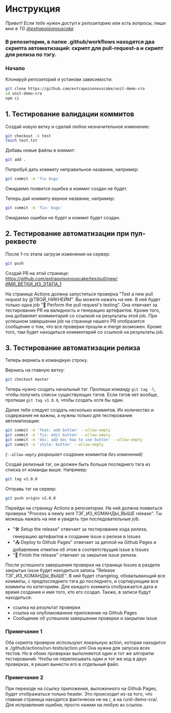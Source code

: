# Инструкция

*Привет! Если тебе нужен доступ к репозиторию или есть вопросы, пиши мне в TG [@extrapoisonouscake](https://t.me/extrapoisonouscake)*

### В репозитории, в папке .github/workflows находятся два скрипта автоматизаций: скрипт для pull-request-а и скрипт для релиза по тэгу.

### Начало
Клонируй репозиторий и установи зависимости:
```bash
git clone https://github.com/extrapoisonouscake/unit-demo-cra
cd unit-demo-cra
npm ci
```


## 1. Тестирование валидации коммитов
Создай новую ветку и сделай любое незначительное изменение:
```bash
git checkout -b test
touch test.txt
```

Добавь новые файлы в коммит:
```bash
git add .
```

Попробуй дать коммиту неправильное название, например:
```bash
git commit -m 'fix bugs'
```
Ожидаемо появится ошибка и коммит создан не будет.

Теперь дай коммиту верное название, например:
```bash
git commit -m 'fix: bugs'
```
Ожидаемо ошибки не будет и коммит будет создан.

## 2. Тестирование автоматизации при пул-реквесте

После 1-го этапа загрузи изменения на сервер:
```bash
git push
```

Создай PR на этой странице: https://github.com/extrapoisonouscake/tes/pull/new/ИМЯ_ВЕТКИ_ИЗ_ЭТАПА_1

На странице Actions должна запуститься проверка "Test a new pull request by @ТВОЙ_НИКНЕЙМ". Вы можете нажать на нее.
В ней будет только одна job "🧪 Perform the pull request's testing". Она отвечает за тестирование PR на валидность и генерацию артефактов. Кроме того, она добавляет комментарий со ссылкой на результаты этой job.
При успешном завершении job на странице нашего PR отобразится сообщение о том, что все проверки прошли и merge возможен. Кроме того, там будет находиться комментарий со ссылкой на результаты job.


## 3. Тестирование автоматизации релиза

Теперь вернись в командную строку.

Вернись на главную ветку:
```bash
git checkout master
```

Теперь нужно создать начальный тэг.
Пропиши команду `git tag -l`, чтобы получить список существующих тэгов. Если тэгов нет вообще, пропиши `git tag v1.0.0`, чтобы создать хотя бы один.

Далее тебе следует создать несколько коммитов. Их количество и содержание не важны, а нужны только для тестирования автоматизации:
```bash
git commit -m 'feat: add button' --allow-empty
git commit -m 'fix: edit button' --allow-empty
git commit -m 'doc: add doc how to use button' --allow-empty
git commit -m 'style: button' --allow-empty
```
*(`--allow-empty` разрешает создание коммитов без изменений)*

Создай релизный тэг, он должен быть больше последнего тэга из списка от команды выше. Например:
```bash
git tag v2.0.0
```

Отправь тэг на сервер:
```bash
git push origin v2.0.0
```


Перейди на страницу Actions в репозитории. На ней должна появиться проверка "Process a newly sent ТЭГ_ИЗ_КОМАНДЫ_ВЫШЕ release".
Ты можешь нажать на нее и увидеть три последовательные job.

- "🛠️ Setup the release" отвечает за тестирование кода релиза, генерацию артефактов и создание issue о релизе в Issues
- "📤 Deploy to Github Pages" отвечает за деплой на Github Pages и добавление отметки об этом в соответствущий issue в Issues
- "🏁 Finish the release" отвечает за закрытие issue релиза.

После успешного завершения проверки на странице Issues в разделе закрытых issue будет находиться запись "Release ТЭГ_ИЗ_КОМАНДЫ_ВЫШЕ".
В ней будет changelog, обхватывающий все коммиты, с предпоследнего тэга до последнего, и сортирующим все коммиты по категориям. Для каждого коммита отображается дата и время создания и имя того, кто его создал.
Также, в записи будут находиться:
- ссылка на результат проверки
- ссылка на опубликованное приложение на Github Pages
- Сообщение об успешном завершении проверки и закрытии issue


### Примечание 1
Оба скрипта проверок используют локальную action, которая находится в ./github/actions/run-tests/action.yml
Она нужна для запуска всех тестов. Но в обоих проверках выполняется один и тот же алгоритм тестирований. Чтобы не переписывать один и тот же код в двух проверках, я решил вынести его в отдельный файл.

### Примечание 2
При переходе на ссылку приложения, выложенного на Github Pages, будет отображаться только header. Это происходит из-за того, что главная страница находится фактически не на /, а на /unit-demo-cra/. Для исправления ошибки, просто нажми на любую из ссылок.